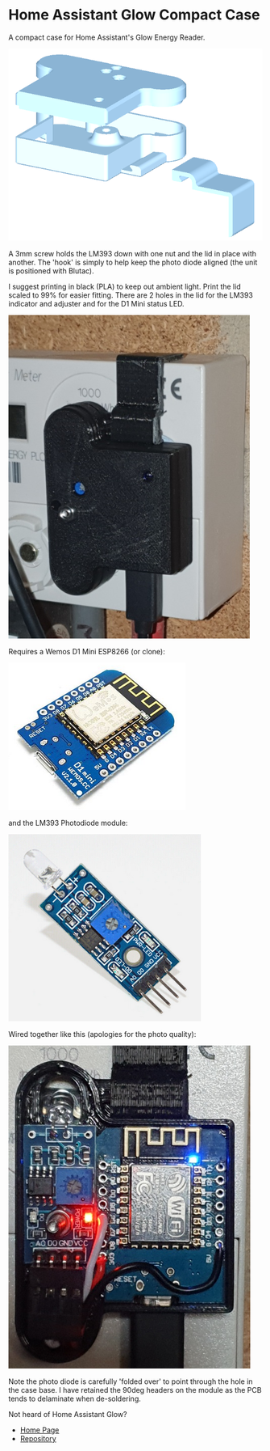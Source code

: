 # Home Assistant Glow Compact Case

A compact case for Home Assistant's Glow Energy Reader.

![case, lid and hook](images/case-exploded.png)

A 3mm screw holds the LM393 down with one nut and the lid in place with another. The 'hook' is simply to help keep the photo diode aligned (the unit is positioned with Blutac).

I suggest printing in black (PLA) to keep out ambient light. Print the lid scaled to 99% for easier fitting. There are 2 holes in the lid for the LM393 indicator and adjuster and for the D1 Mini status LED.

![case on meter](images/case-on-meter.jpg)

Requires a Wemos D1 Mini ESP8266 (or clone):

![D1 Mini](images/Wemos-D1-Mini.png)

and the LM393 Photodiode module:

![LM393](images/LM393-module.png)

Wired together like this (apologies for the photo quality):

![wired](images/esp8266.jpg)

Note the photo diode is carefully 'folded over' to point through the hole in the case base. I have retained the 90deg headers on the module as the PCB tends to delaminate when de-soldering.

Not heard of Home Assistant Glow? 

- [Home Page](https://glow-energy.io/)
- [Repository](https://github.com/klaasnicolaas/home-assistant-glow)
